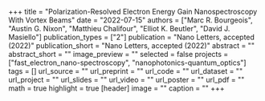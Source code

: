+++
title = "Polarization-Resolved Electron Energy Gain Nanospectroscopy With Vortex Beams"
date = "2022-07-15"
authors = ["Marc R. Bourgeois", "Austin G. Nixon", "Matthieu Chalifour", "Elliot K. Beutler", "David J. Masiello"]
publication_types = ["2"]
publication = "Nano Letters, accepted (2022)"
publication_short = "Nano Letters, accepted (2022)"
abstract = ""
abstract_short = ""
image_preview = ""
selected = false
projects = ["fast_electron_nano-spectroscopy", "nanophotonics-quantum_optics"]
tags = []
url_source = ""
url_preprint = ""
url_code = ""
url_dataset = ""
url_project = ""
url_slides = ""
url_video = ""
url_poster = ""
url_pdf = ""
math = true
highlight = true
[header]
image = ""
caption = ""
+++
